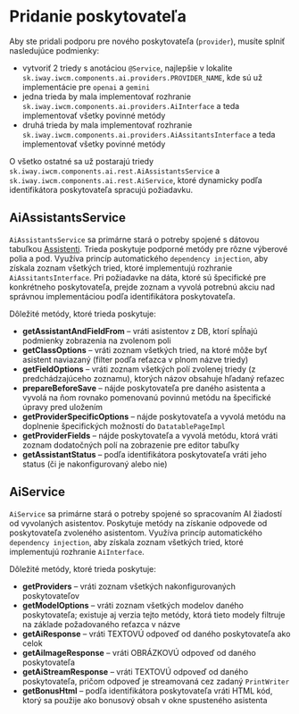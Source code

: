 # Pridanie poskytovateľa

Aby ste pridali podporu pre nového poskytovateľa (`provider`), musíte splniť nasledujúce podmienky:

- vytvoriť 2 triedy s anotáciou `@Service`, najlepšie v lokalite `sk.iway.iwcm.components.ai.providers.PROVIDER_NAME`, kde sú už implementácie pre `openai` a `gemini`
- jedna trieda by mala implementovať rozhranie `sk.iway.iwcm.components.ai.providers.AiInterface` a teda implementovať všetky povinné metódy
- druhá trieda by mala implementovať rozhranie `sk.iway.iwcm.components.ai.providers.AiAssitantsInterface` a teda implementovať všetky povinné metódy

O všetko ostatné sa už postarajú triedy `sk.iway.iwcm.components.ai.rest.AiAssistantsService` a `sk.iway.iwcm.components.ai.rest.AiService`, ktoré dynamicky podľa identifikátora poskytovateľa spracujú požiadavku.

## AiAssistantsService

`AiAssistantsService` sa primárne stará o potreby spojené s dátovou tabuľkou [Assistenti](../../../../redactor/ai/settings/README.md). Trieda poskytuje podporné metódy pre rôzne výberové polia a pod. Využíva princíp automatického `dependency injection`, aby získala zoznam všetkých tried, ktoré implementujú rozhranie `AiAssitantsInterface`. Pri požiadavke na dáta, ktoré sú špecifické pre konkrétneho poskytovateľa, prejde zoznam a vyvolá potrebnú akciu nad správnou implementáciou podľa identifikátora poskytovateľa.

Dôležité metódy, ktoré trieda poskytuje:

- **getAssistantAndFieldFrom** – vráti asistentov z DB, ktorí spĺňajú podmienky zobrazenia na zvolenom poli
- **getClassOptions** – vráti zoznam všetkých tried, na ktoré môže byť asistent naviazaný (filter podľa reťazca v plnom názve triedy)
- **getFieldOptions** – vráti zoznam všetkých polí zvolenej triedy (z predchádzajúceho zoznamu), ktorých názov obsahuje hľadaný reťazec
- **prepareBeforeSave** – nájde poskytovateľa pre daného asistenta a vyvolá na ňom rovnako pomenovanú povinnú metódu na špecifické úpravy pred uložením
- **getProviderSpecificOptions** – nájde poskytovateľa a vyvolá metódu na doplnenie špecifických možností do `DatatablePageImpl`
- **getProviderFields** – nájde poskytovateľa a vyvolá metódu, ktorá vráti zoznam dodatočných polí na zobrazenie pre editor tabuľky
- **getAssistantStatus** – podľa identifikátora poskytovateľa vráti jeho status (či je nakonfigurovaný alebo nie)

## AiService

`AiService` sa primárne stará o potreby spojené so spracovaním AI žiadostí od vyvolaných asistentov. Poskytuje metódy na získanie odpovede od poskytovateľa zvoleného asistentom. Využíva princíp automatického `dependency injection`, aby získala zoznam všetkých tried, ktoré implementujú rozhranie `AiInterface`.

Dôležité metódy, ktoré trieda poskytuje:

- **getProviders** – vráti zoznam všetkých nakonfigurovaných poskytovateľov
- **getModelOptions** – vráti zoznam všetkých modelov daného poskytovateľa; existuje aj verzia tejto metódy, ktorá tieto modely filtruje na základe požadovaného reťazca v názve
- **getAiResponse** – vráti TEXTOVÚ odpoveď od daného poskytovateľa ako celok
- **getAiImageResponse** – vráti OBRÁZKOVÚ odpoveď od daného poskytovateľa
- **getAiStreamResponse** – vráti TEXTOVÚ odpoveď od daného poskytovateľa, pričom odpoveď je streamovaná cez zadaný `PrintWriter`
- **getBonusHtml** – podľa identifikátora poskytovateľa vráti HTML kód, ktorý sa použije ako bonusový obsah v okne spusteného asistenta